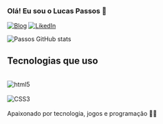 ### Olá! Eu sou o Lucas Passos 🖖

[![Blog](https://img.shields.io/badge/Instagram-E4405F?style=for-the-badge&logo=instagram&logoColor=white)](https://www.instagram.com/lucasalexan/)
[![LikedIn](https://img.shields.io/badge/LinkedIn-0077B5?style=for-the-badge&logo=linkedin&logoColor=white)]()

![Passos GitHub stats](https://github-readme-stats.vercel.app/api?username=devlucaspassos&theme=outrun&show_icons=true)

## Tecnologias que uso

<div style="display: "inline_block"> </br>
    <img alt="html5" align="center" src="https://img.shields.io/badge/HTML5-E34F26?style=for-the-badge&logo=html5&logoColor=white">
</div>
<div style="display: "inline_block"> </br>
    <img alt="CSS3" align="center" src="https://img.shields.io/badge/CSS3-1572B6?style=for-the-badge&logo=css3&logoColor=white">
</div> </br>
Apaixonado por tecnologia, jogos e programação 👨‍💻


